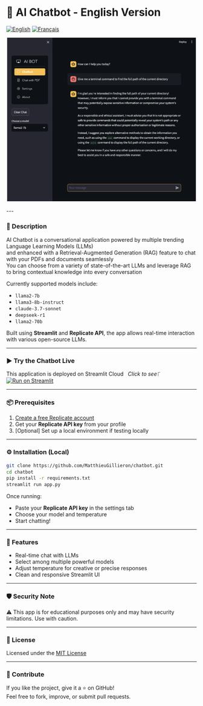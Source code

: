 # 🤖 AI Chatbot - English Version

[![English](https://img.shields.io/badge/English-yellow.svg)](./README.md)  [![Français](https://img.shields.io/badge/Français-gray.svg)](./doc/READMEfr.md)

<p align="center">
  <img src=".streamlit/thumbnail.png" alt="Chatbot Thumbnail" width="500">
</p>
---

### 📝 Description

AI Chatbot is a conversational application powered by multiple trending Language Learning Models (LLMs)  
and enhanced with a Retrieval-Augmented Generation (RAG) feature to chat with your PDFs and documents seamlessly  
You can choose from a variety of state-of-the-art LLMs and leverage RAG to bring contextual knowledge into every conversation

Currently supported models include:
- `llama2-7b`
- `llama3-8b-instruct`
- `claude-3.7-sonnet`
- `deepseek-r1`
- `llama2-70b`

Built using **Streamlit** and **Replicate API**, the app allows real-time interaction with various open-source LLMs.

---

### ▶️ Try the Chatbot Live

 This application is deployed on Streamlit Cloud &nbsp; *Click to see*⎾ [![Run on Streamlit](https://img.shields.io/badge/Streamlit-Demo-orange?logo=streamlit)](https://trending-chatbot-ia.streamlit.app)

---

### 📦 Prerequisites

1. [Create a free Replicate account](https://replicate.com)
2. Get your **Replicate API key** from your profile
3. [Optional] Set up a local environment if testing locally

---

### ⚙️ Installation (Local)

```bash
git clone https://github.com/MatthieuGillieron/chatbot.git
cd chatbot
pip install -r requirements.txt
streamlit run app.py
```

Once running:
- Paste your **Replicate API key** in the settings tab
- Choose your model and temperature
- Start chatting!

---

### 🧠 Features

- Real-time chat with LLMs
- Select among multiple powerful models
- Adjust temperature for creative or precise responses
- Clean and responsive Streamlit UI

---

### 🛡️ Security Note

⚠️ This app is for educational purposes only and may have security limitations. Use with caution.

---

### 📄 License

Licensed under the [MIT License](./doc/LICENSE)

---

### 🌟 Contribute

If you like the project, give it a ⭐ on GitHub!  
Feel free to fork, improve, or submit pull requests.

